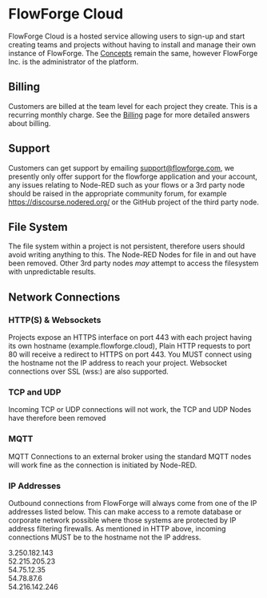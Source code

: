 # FlowForge Cloud

FlowForge Cloud is a hosted service allowing users to sign-up and start creating teams and projects without having to install and manage their own instance of FlowForge.
The [Concepts](../user/concepts.md) remain the same, however FlowForge Inc. is the administrator of the platform.

## Billing
Customers are billed at the team level for each project they create. This is a recurring monthly charge.
See the [Billing](./billing.md) page for more detailed answers about billing.

## Support
Customers can get support by emailing support@flowforge.com, we presently only offer support for the flowforge application and your account, any issues relating to Node-RED such as your flows or a 3rd party node should be raised in the appropriate community forum, for example https://discourse.nodered.org/ or the GitHub project of the third party node.

## File System
The file system within a project is not persistent, therefore users should avoid writing anything to this. The Node-RED Nodes for file in and out have been removed. Other 3rd party nodes _may_ attempt to access the filesystem with unpredictable results.

## Network Connections
### HTTP(S) & Websockets
Projects expose an HTTPS interface on port 443 with each project having its own hostname (example.flowforge.cloud), Plain HTTP requests to port 80 will receive a redirect to HTTPS on port 443.
You MUST connect using the hostname not the IP address to reach your project.
Websocket connections over SSL (wss:) are also supported.

### TCP and UDP
Incoming TCP or UDP connections will not work, the TCP and UDP Nodes have therefore been removed

### MQTT
MQTT Connections to an external broker using the standard MQTT nodes will work fine as the connection is initiated by Node-RED.

### IP Addresses
Outbound connections from FlowForge will always come from one of the IP addresses listed below. This can make access to a remote database or corporate network possible where those systems are protected by IP address filtering firewalls. As mentioned in HTTP above, incoming connections MUST be to the hostname not the IP address.

3.250.182.143  
52.215.205.23  
54.75.12.35  
54.78.87.6  
54.216.142.246  
